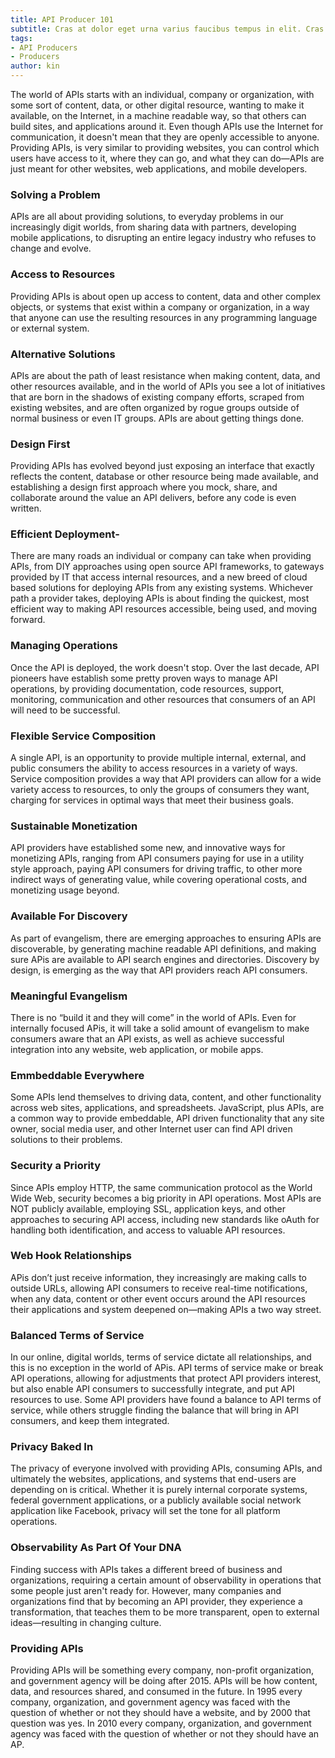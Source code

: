 ```yaml
---
title: API Producer 101
subtitle: Cras at dolor eget urna varius faucibus tempus in elit. Cras a dui imperdiet, tempus metus quis, pharetra turpis.
tags:
- API Producers
- Producers
author: kin
---
```

The world of APIs starts with an individual, company or organization, with some sort of content, data, or other digital resource, wanting to make it available, on the Internet, in a machine readable way, so that others can build sites, and applications around it. Even though APIs use the Internet for communication, it doesn't mean that they are openly accessible to anyone. Providing APIs, is very similar to providing websites, you can control which users have access to it, where they can go, and what they can do—APIs are just meant for other websites, web applications, and mobile developers.

### Solving a Problem
APIs are all about providing solutions, to everyday problems in our increasingly digit worlds, from sharing data with partners, developing mobile applications, to disrupting an entire legacy industry who refuses to change and evolve.

### Access to Resources
Providing APIs is about open up access to content, data and other complex objects, or systems that exist within a company or organization, in a way that anyone can use the resulting resources in any programming language or external system.

### Alternative Solutions
APIs are about the path of least resistance when making content, data, and other resources available, and in the world of APIs you see a lot of initiatives that are born in the shadows of existing company efforts, scraped from existing websites, and are often organized by rogue groups outside of normal business or even IT groups. APIs are about getting things done.

### Design First
Providing APIs has evolved beyond just exposing an interface that exactly reflects the content, database or other resource being made available, and establishing a design first approach where you mock, share, and collaborate around the value an API delivers, before any code is even written.

### Efficient Deployment-
There are many roads an individual or company can take when providing APIs, from DIY approaches using open source API frameworks, to gateways provided by IT that access internal resources, and a new breed of cloud based solutions for deploying APIs from any existing systems. Whichever path a provider takes, deploying APIs is about finding the quickest, most efficient way to making API resources accessible, being used, and moving forward.

### Managing Operations
Once the API is deployed, the work doesn't stop. Over the last decade, API pioneers have establish some pretty proven ways to manage API operations, by providing documentation, code resources, support, monitoring, communication and other resources that consumers of an API will need to be successful.

### Flexible Service Composition
A single API, is an opportunity to provide multiple internal, external, and public consumers the ability to access resources in a variety of ways. Service composition provides a way that API providers can allow for a wide variety access to resources, to only the groups of consumers they want, charging for services in optimal ways that meet their business goals.

### Sustainable Monetization
API providers have established some new, and innovative ways for monetizing APIs, ranging from API consumers paying for use in a utility style approach, paying API consumers for driving traffic, to other more indirect ways of generating value, while covering operational costs, and monetizing usage beyond.

### Available For Discovery
As part of evangelism, there are emerging approaches to ensuring APIs are discoverable, by generating machine readable API definitions, and making sure APis are available to API search engines and directories. Discovery by design, is emerging as the way that API providers reach API consumers.

### Meaningful Evangelism
There is no “build it and they will come” in the world of APIs. Even for internally focused APis, it will take a solid amount of evangelism to make consumers aware that an API exists, as well as achieve successful integration into any website, web application, or mobile apps.

### Emmbeddable Everywhere
Some APIs lend themselves to driving data, content, and other functionality across web sites, applications, and spreadsheets. JavaScript, plus APIs, are a common way to provide embeddable, API driven functionality that any site owner, social media user, and other Internet user can find API driven solutions to their problems.

### Security a Priority
Since APIs employ HTTP, the same communication protocol as the World Wide Web, security becomes a big priority in API operations. Most APIs are NOT publicly available, employing SSL, application keys, and other approaches to securing API access, including new standards like oAuth for handling both identification, and access to valuable API resources.

### Web Hook Relationships
APis don’t just receive information, they increasingly are making calls to outside URLs, allowing API consumers to receive real-time notifications, when any data, content or other event occurs around the API resources their applications and system deepened on—making APIs a two way street.

### Balanced Terms of Service
In our online, digital worlds, terms of service dictate all relationships, and this is no exception in the world of APis. API terms of service make or break API operations, allowing for adjustments that protect API providers interest, but also enable API consumers to successfully integrate, and put API resources to use. Some API providers have found a balance to API terms of service, while others struggle finding the balance that will bring in API consumers, and keep them integrated.

### Privacy Baked In
The privacy of everyone involved with providing APIs, consuming APIs, and ultimately the websites, applications, and systems that end-users are depending on is critical. Whether it is purely internal corporate systems, federal government applications, or a publicly available social network application like Facebook, privacy will set the tone for all platform operations.

### Observability As Part Of Your DNA
Finding success with APIs takes a different breed of business and organizations, requiring a certain amount of observability in operations that some people just aren't ready for. However, many companies and organizations find that by becoming an API provider, they experience a transformation, that teaches them to be more transparent, open to external ideas—resulting in changing culture.

### Providing APIs
Providing APIs will be something every company, non-profit organization, and government agency will be doing after 2015. APIs will be how content, data, and resources shared, and consumed in the future. In 1995 every company, organization, and government agency was faced with the question of whether or not they should have a website, and by 2000 that question was yes. In 2010 every company, organization, and government agency was faced with the question of whether or not they should have an AP.



